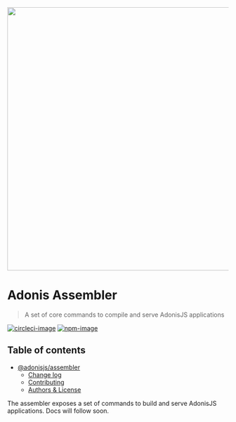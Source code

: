 <div align="center">
  <img src="https://res.cloudinary.com/adonisjs/image/upload/q_100/v1558612869/adonis-readme_zscycu.jpg" width="600px">
</div>

# Adonis Assembler
> A set of core commands to compile and serve AdonisJS applications

[![circleci-image]][circleci-url] [![npm-image]][npm-url]

<!-- START doctoc generated TOC please keep comment here to allow auto update -->
<!-- DON'T EDIT THIS SECTION, INSTEAD RE-RUN doctoc TO UPDATE -->
## Table of contents

- [@adonisjs/assembler](#adonisjsassembler)
  - [Change log](#change-log)
  - [Contributing](#contributing)
  - [Authors & License](#authors--license)

<!-- END doctoc generated TOC please keep comment here to allow auto update -->

The assembler exposes a set of commands to build and serve AdonisJS applications. Docs will follow soon.

[circleci-image]: https://img.shields.io/circleci/project/github/adonisjs/assembler/master.svg?style=for-the-badge&logo=circleci
[circleci-url]: https://circleci.com/gh/adonisjs/aseembler "circleci"

[npm-image]: https://img.shields.io/npm/v/@adonisjs/assembler.svg?style=for-the-badge&logo=npm
[npm-url]: https://npmjs.org/package/@adonisjs/assembler "npm"
